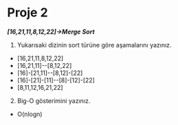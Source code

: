# Proje 2
***[16,21,11,8,12,22]->Merge Sort***
1. Yukarısaki dizinin sort türüne göre aşamalarını yazınız.
* [16,21,11,8,12,22]
* [16,21,11]--[8,12,22]
* [16]-[21,11]--[8,12]-[22]
* [16]-[21]-[11]--[8]-[12]-[22]
* [8,11,12,16,21,22]
2. Big-O gösterimini yazınız.
* O(nlogn)